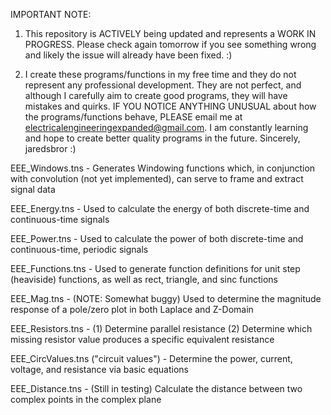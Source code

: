 IMPORTANT NOTE:
1) This repository is ACTIVELY being updated and represents a WORK IN PROGRESS. Please check again tomorrow if you see something wrong and likely the issue will already have been fixed. :)

2) I create these programs/functions in my free time and they do not represent any professional development.
They are not perfect, and although I carefully aim to create good programs, they will have mistakes and quirks.
IF YOU NOTICE ANYTHING UNUSUAL about how the programs/functions behave, PLEASE email me at electricalengineeringexpanded@gmail.com.
I am constantly learning and hope to create better quality programs in the future.
Sincerely,
jaredsbror :)

EEE_Windows.tns - Generates Windowing functions which, in conjunction with convolution (not yet implemented), can serve to frame and extract signal data

EEE_Energy.tns - Used to calculate the energy of both discrete-time and continuous-time signals

EEE_Power.tns - Used to calculate the power of both discrete-time and continuous-time, periodic signals

EEE_Functions.tns - Used to generate function definitions for unit step (heaviside) functions, as well as rect, triangle, and sinc functions

EEE_Mag.tns - (NOTE: Somewhat buggy) Used to determine the magnitude response of a pole/zero plot in both Laplace and Z-Domain

EEE_Resistors.tns - (1) Determine parallel resistance (2) Determine which missing resistor value produces a specific equivalent resistance

EEE_CircValues.tns ("circuit values") - Determine the power, current, voltage, and resistance via basic equations

EEE_Distance.tns - (Still in testing) Calculate the distance between two complex points in the complex plane

